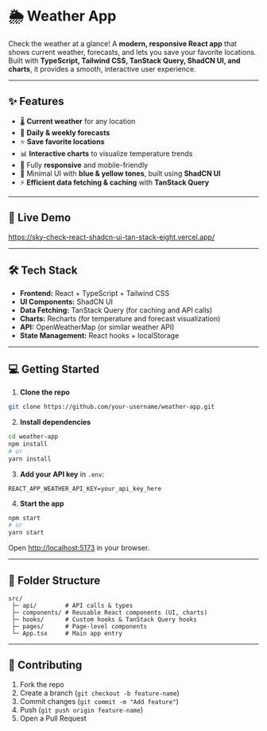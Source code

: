 
# 🌦 Weather App

Check the weather at a glance! A **modern, responsive React app** that shows current weather, forecasts, and lets you save your favorite locations. Built with **TypeScript, Tailwind CSS, TanStack Query, ShadCN UI, and charts**, it provides a smooth, interactive user experience.  

---

## **✨ Features**

- 🌡 **Current weather** for any location  
- 📅 **Daily & weekly forecasts**  
- ⭐ **Save favorite locations**  
- 📊 **Interactive charts** to visualize temperature trends  
- 📱 Fully **responsive** and mobile-friendly  
- 🎨 Minimal UI with **blue & yellow tones**, built using **ShadCN UI**  
- ⚡ **Efficient data fetching & caching** with **TanStack Query**  

---

## **🚀 Live Demo**

https://sky-check-react-shadcn-ui-tan-stack-eight.vercel.app/

---

## **🛠 Tech Stack**

- **Frontend:** React + TypeScript + Tailwind CSS  
- **UI Components:** ShadCN UI  
- **Data Fetching:** TanStack Query (for caching and API calls)  
- **Charts:** Recharts (for temperature and forecast visualization)  
- **API:** OpenWeatherMap (or similar weather API)  
- **State Management:** React hooks + localStorage  

---

## **💻 Getting Started**

1. **Clone the repo**
```bash
git clone https://github.com/your-username/weather-app.git
```

2. **Install dependencies**
```bash
cd weather-app
npm install
# or
yarn install
```

3. **Add your API key** in `.env`:
```env
REACT_APP_WEATHER_API_KEY=your_api_key_here
```

4. **Start the app**
```bash
npm start
# or
yarn start
```

Open [http://localhost:5173](http://localhost:5173) in your browser.  

---

## **📂 Folder Structure**

```
src/
 ├─ api/        # API calls & types
 ├─ components/ # Reusable React components (UI, charts)
 ├─ hooks/      # Custom hooks & TanStack Query hooks
 ├─ pages/      # Page-level components
 └─ App.tsx     # Main app entry
```

---

## **🤝 Contributing**

1. Fork the repo  
2. Create a branch (`git checkout -b feature-name`)  
3. Commit changes (`git commit -m "Add feature"`)  
4. Push (`git push origin feature-name`)  
5. Open a Pull Request  

